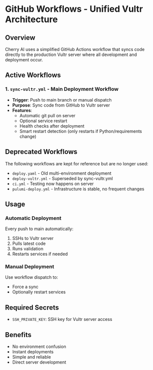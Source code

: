 # GitHub Workflows - Unified Vultr Architecture

## Overview
Cherry AI uses a simplified GitHub Actions workflow that syncs code directly to the production Vultr server where all development and deployment occur.

## Active Workflows

### 1. `sync-vultr.yml` - Main Deployment Workflow
- **Trigger**: Push to main branch or manual dispatch
- **Purpose**: Sync code from GitHub to Vultr server
- **Features**:
  - Automatic git pull on server
  - Optional service restart
  - Health checks after deployment
  - Smart restart detection (only restarts if Python/requirements change)

## Deprecated Workflows
The following workflows are kept for reference but are no longer used:
- `deploy.yaml` - Old multi-environment deployment
- `deploy-vultr.yml` - Superseded by sync-vultr.yml
- `ci.yml` - Testing now happens on server
- `pulumi-deploy.yml` - Infrastructure is stable, no frequent changes

## Usage

### Automatic Deployment
Every push to main automatically:
1. SSHs to Vultr server
2. Pulls latest code
3. Runs validation
4. Restarts services if needed

### Manual Deployment
Use workflow dispatch to:
- Force a sync
- Optionally restart services

## Required Secrets
- `SSH_PRIVATE_KEY`: SSH key for Vultr server access

## Benefits
- No environment confusion
- Instant deployments
- Simple and reliable
- Direct server development
